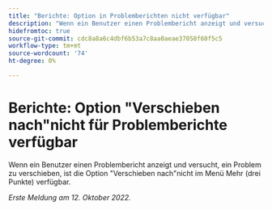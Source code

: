 ```yaml
---
title: "Berichte: Option in Problemberichten nicht verfügbar"
description: "Wenn ein Benutzer einen Problembericht anzeigt und versucht, ein Problem zu verschieben, ist die Option Verschieben nach nicht im Menü Mehr (drei Punkte) verfügbar."
hidefromtoc: true
source-git-commit: cdc8a8a6c4dbf6b53a7c8aa0aeae37058f60f5c5
workflow-type: tm+mt
source-wordcount: '74'
ht-degree: 0%

---
```



# Berichte: Option &quot;Verschieben nach&quot;nicht für Problemberichte verfügbar

Wenn ein Benutzer einen Problembericht anzeigt und versucht, ein Problem zu verschieben, ist die Option &quot;Verschieben nach&quot;nicht im Menü Mehr (drei Punkte) verfügbar.

_Erste Meldung am 12. Oktober 2022._

